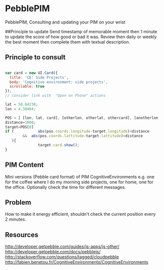 # PebblePIM
PebblePIM, Consulting and updating  your PIM on your wrist

##Principle to update
Send timestamp of memorable moment then 1 minute to update the score of how good or bad it was.
Review then daily or weekly the best moment then complete them with textual description.

## Principle to consult
```javascript

var card = new UI.Card({
  title: 'CE: Side Projects',
  body: 'Cognitive environment: side projects',
  scrollable: true
});
// consider link with  "Open on Phone" actions

lat = 50.84238;
lon = 4.38484;

POS = [ [lon, lat, card], [otherlon, otherlat, othercard], [anotherlon, anotherlat, anothercard], ... ]
distance=1000;
target=POS[0]
if (           abs(pos.coords.longitude-target.longitude)<distance 
        &&  abs(pos.coords.lattitude-target.lattitude)<distance
   ){
               target.card.show();
}
```
## PIM Content
Mini versions (Pebble card format) of PIM CognitiveEnvironments e.g. one for the coffee where I do my morning side projects, one for home, one for the office. Optionally check the time for different messages.


## Problem
How to make it energy efficient, shouldn't check the current position every 2 minutes.

## Resources
http://developer.getpebble.com/guides/js-apps/js-other/
http://developer.getpebble.com/docs/pebblejs/
http://stackoverflow.com/questions/tagged/cloudpebble
http://fabien.benetou.fr/CognitiveEnvironments/CognitiveEnvironments

